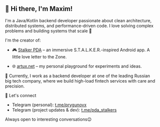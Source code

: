 ## 👋 Hi there, I'm Maxim!

I'm a Java/Kotlin backend developer passionate about clean architecture, distributed systems, and performance-driven code. I love solving complex problems and building systems that scale 🚀

I'm the creator of:

- 🎮 [Stalker PDA](https://play.google.com/store/apps/details?id=net.artux.pda&hl=ru&pli=1) – an immersive S.T.A.L.K.E.R.-inspired Android app. A little love letter to the Zone.

- 🌐 [artux.net](https://artux.net) – my personal playground for experiments and ideas.

💼 Currently, I work as a backend developer at one of the leading Russian big tech company, where we build high-load fintech services with care and precision.

💬 Let's connect
- Telegram (personal): [t.me/prygunovx](https://t.me/prygunovx)
- Telegram (project updates & dev): [t.me/pda_stalkers](https://t.me/pda_stalkers)
  
Always open to interesting conversations😉
